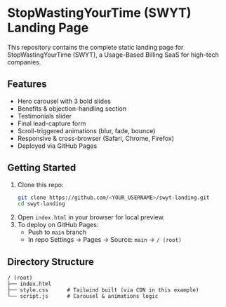 # StopWastingYourTime (SWYT) Landing Page

This repository contains the complete static landing page for StopWastingYourTime (SWYT), a Usage-Based Billing SaaS for high-tech companies.

## Features
- Hero carousel with 3 bold slides
- Benefits & objection-handling section
- Testimonials slider
- Final lead-capture form
- Scroll-triggered animations (blur, fade, bounce)
- Responsive & cross-browser (Safari, Chrome, Firefox)
- Deployed via GitHub Pages

## Getting Started
1. Clone this repo:
   ```bash
   git clone https://github.com/<YOUR_USERNAME>/swyt-landing.git
   cd swyt-landing
   ```
2. Open `index.html` in your browser for local preview.
3. To deploy on GitHub Pages:
   - Push to `main` branch
   - In repo Settings → Pages → Source: `main` → `/ (root)`

## Directory Structure
```
/ (root)
├── index.html
├── style.css      # Tailwind built (via CDN in this example)
└── script.js      # Carousel & animations logic
```